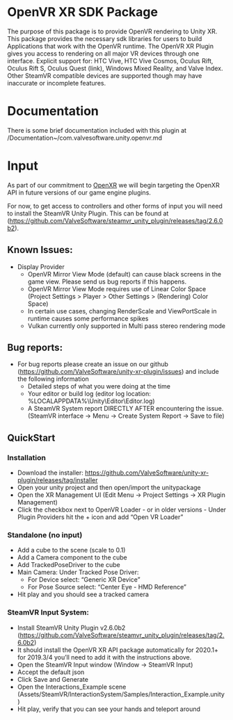 # OpenVR XR SDK Package

The purpose of this package is to provide OpenVR rendering to Unity XR. This package provides the necessary sdk libraries for users to build Applications that work with the OpenVR runtime. The OpenVR XR Plugin gives you access to rendering on all major VR devices through one interface. Explicit support for: HTC Vive, HTC Vive Cosmos, Oculus Rift, Oculus Rift S, Oculus Quest (link), Windows Mixed Reality, and Valve Index. Other SteamVR compatible devices are supported though may have inaccurate or incomplete features.

# Documentation

There is some brief documentation included with this plugin at /Documentation~/com.valvesoftware.unity.openvr.md

# Input

As part of our commitment to [OpenXR](https://store.steampowered.com/newshub/app/250820/view/2396425843528787269) we will begin targeting the OpenXR API in future versions of our game engine plugins.

For now, to get access to controllers and other forms of input you will need to install the SteamVR Unity Plugin. This can be found at (https://github.com/ValveSoftware/steamvr_unity_plugin/releases/tag/2.6.0b2).


## Known Issues:
* Display Provider
  * OpenVR Mirror View Mode (default) can cause black screens in the game view. Please send us bug reports if this happens.
  * OpenVR Mirror View Mode requires use of Linear Color Space (Project Settings > Player > Other Settings > (Rendering) Color Space)
  * In certain use cases, changing RenderScale and ViewPortScale in runtime causes some performance spikes
  * Vulkan currently only supported in Multi pass stereo rendering mode 


## Bug reports:
* For bug reports please create an issue on our github (https://github.com/ValveSoftware/unity-xr-plugin/issues) and include the following information
  * Detailed steps of what you were doing at the time
  * Your editor or build log (editor log location: %LOCALAPPDATA%\Unity\Editor\Editor.log)
  * A SteamVR System report DIRECTLY AFTER encountering the issue. (SteamVR interface -> Menu -> Create System Report -> Save to file)


## QuickStart

### Installation
* Download the installer: https://github.com/ValveSoftware/unity-xr-plugin/releases/tag/installer
* Open your unity project and then open/import the unitypackage
* Open the XR Management UI (Edit Menu -> Project Settings -> XR Plugin Management)
* Click the checkbox next to OpenVR Loader - or in older versions - Under Plugin Providers hit the + icon and add “Open VR Loader”


### Standalone (no input)
* Add a cube to the scene (scale to 0.1)
* Add a Camera component to the cube
* Add TrackedPoseDriver to the cube
 *	Main Camera: Under Tracked Pose Driver:
    * For Device select: “Generic XR Device”
    * For Pose Source select: “Center Eye - HMD Reference”
* Hit play and you should see a tracked camera


### SteamVR Input System:
* Install SteamVR Unity Plugin v2.6.0b2 (https://github.com/ValveSoftware/steamvr_unity_plugin/releases/tag/2.6.0b2)
* It should install the OpenVR XR API package automatically for 2020.1+ for 2019.3/4 you’ll need to add it with the instructions above.
* Open the SteamVR Input window (Window -> SteamVR Input)
* Accept the default json
* Click Save and Generate
* Open the Interactions_Example scene (Assets/SteamVR/InteractionSystem/Samples/Interaction_Example.unity)
* Hit play, verify that you can see your hands and teleport around


